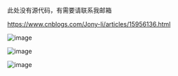 此处没有源代码，有需要请联系我邮箱

https://www.cnblogs.com/Jony-li/articles/15956136.html

![image](https://user-images.githubusercontent.com/22763910/229438672-25ce1ac1-4970-48a2-8a57-ff6ab8f971a2.png)

![image](https://user-images.githubusercontent.com/22763910/229438631-4e1dfcfa-ef7e-4c7d-8d68-4f7129275dd3.png)

![image](https://user-images.githubusercontent.com/22763910/229438730-d3b3498f-93f8-4f96-b219-84f345c09cf2.png)

